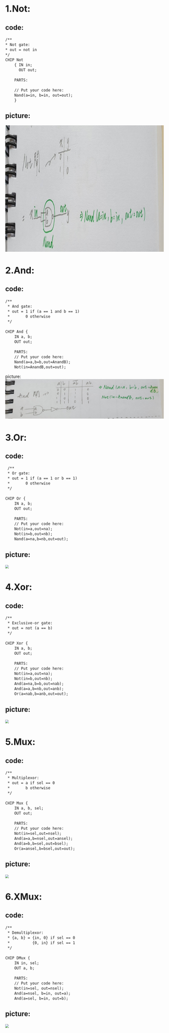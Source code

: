 # 1.Not:

## code:

    /**
    * Not gate:
    * out = not in
    */ 
    CHIP Not 
        { IN in;
          OUT out;

        PARTS: 

        // Put your code here:
        Nand(a=in, b=in, out=out);
        }
    
## picture:
<img src="./picture1/Not.jpg" height=400 weight=600 />

# 2.And:

## code:

    /**
     * And gate: 
     * out = 1 if (a == 1 and b == 1)
     *       0 otherwise
     */

    CHIP And {
        IN a, b;
        OUT out;

        PARTS:
        // Put your code here:
        Nand(a=a,b=b,out=AnandB);
        Not(in=AnandB,out=out);
    
picture:
<img src="picture1\And.jpg" style="zoom:70%" />

# 3.Or:

## code:

     /**
     * Or gate:
     * out = 1 if (a == 1 or b == 1)
     *       0 otherwise
     */

    CHIP Or {
        IN a, b;
        OUT out;

        PARTS:
        // Put your code here:
        Not(in=a,out=na);
        Not(in=b,out=nb);
        Nand(a=na,b=nb,out=out);
    
## picture:
<img src="‪D:\LeanaVScode\co109a\01\picture1\Or.jpg" style="zoom:70%" />

# 4.Xor:

## code:

    /**
     * Exclusive-or gate:
     * out = not (a == b)
     */

    CHIP Xor {
        IN a, b;
        OUT out;

        PARTS:
        // Put your code here:
        Not(in=a,out=na);
        Not(in=b,out=nb);
        And(a=na,b=b,out=nab);
        And(a=a,b=nb,out=anb);
        Or(a=nab,b=anb,out=out);
    
## picture:
<img src="‪D:\LeanaVScode\co109a\01\picture1\Xor.jpg" style="zoom:70%" />

# 5.Mux:

## code:

    /** 
     * Multiplexor:
     * out = a if sel == 0
     *       b otherwise
     */

    CHIP Mux {
        IN a, b, sel;
        OUT out;

        PARTS:
        // Put your code here:
        Not(in=sel,out=nsel);
        And(a=a,b=nsel,out=ansel);
        And(a=b,b=sel,out=bsel);
        Or(a=ansel,b=bsel,out=out); 
    
## picture:
<img src="‪D:\LeanaVScode\co109a\01\picture1\Mux.jpg" style="zoom:70%" />

# 6.XMux:

## code:

    /**
     * Demultiplexor:
     * {a, b} = {in, 0} if sel == 0
     *          {0, in} if sel == 1
     */

    CHIP DMux {
        IN in, sel;
        OUT a, b;

        PARTS:
        // Put your code here:
        Not(in=sel, out=nsel);
        And(a=nsel, b=in, out=a);
        And(a=sel, b=in, out=b);
    
## picture:
<img src="‪D:\LeanaVScode\co109a\01\picture1\DMux.jpg" style="zoom:70%" />
    

